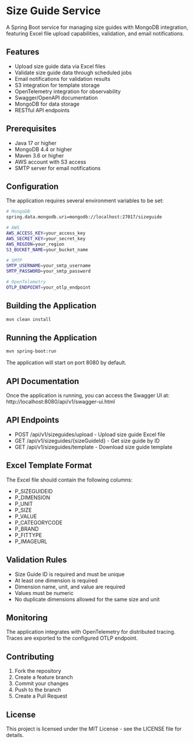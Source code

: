 # Size Guide Service

A Spring Boot service for managing size guides with MongoDB integration, featuring Excel file upload capabilities, validation, and email notifications.

## Features

- Upload size guide data via Excel files
- Validate size guide data through scheduled jobs
- Email notifications for validation results
- S3 integration for template storage
- OpenTelemetry integration for observability
- Swagger/OpenAPI documentation
- MongoDB for data storage
- RESTful API endpoints

## Prerequisites

- Java 17 or higher
- MongoDB 4.4 or higher
- Maven 3.6 or higher
- AWS account with S3 access
- SMTP server for email notifications

## Configuration

The application requires several environment variables to be set:

```bash
# MongoDB
spring.data.mongodb.uri=mongodb://localhost:27017/sizeguide

# AWS
AWS_ACCESS_KEY=your_access_key
AWS_SECRET_KEY=your_secret_key
AWS_REGION=your_region
S3_BUCKET_NAME=your_bucket_name

# SMTP
SMTP_USERNAME=your_smtp_username
SMTP_PASSWORD=your_smtp_password

# OpenTelemetry
OTLP_ENDPOINT=your_otlp_endpoint
```

## Building the Application

```bash
mvn clean install
```

## Running the Application

```bash
mvn spring-boot:run
```

The application will start on port 8080 by default.

## API Documentation

Once the application is running, you can access the Swagger UI at:
http://localhost:8080/api/v1/swagger-ui.html

## API Endpoints

- POST /api/v1/sizeguides/upload - Upload size guide Excel file
- GET /api/v1/sizeguides/{sizeGuideId} - Get size guide by ID
- GET /api/v1/sizeguides/template - Download size guide template

## Excel Template Format

The Excel file should contain the following columns:

- P_SIZEGUIDEID
- P_DIMENSION
- P_UNIT
- P_SIZE
- P_VALUE
- P_CATEGORYCODE
- P_BRAND
- P_FITTYPE
- P_IMAGEURL

## Validation Rules

- Size Guide ID is required and must be unique
- At least one dimension is required
- Dimension name, unit, and value are required
- Values must be numeric
- No duplicate dimensions allowed for the same size and unit

## Monitoring

The application integrates with OpenTelemetry for distributed tracing. Traces are exported to the configured OTLP endpoint.

## Contributing

1. Fork the repository
2. Create a feature branch
3. Commit your changes
4. Push to the branch
5. Create a Pull Request

## License

This project is licensed under the MIT License - see the LICENSE file for details.
